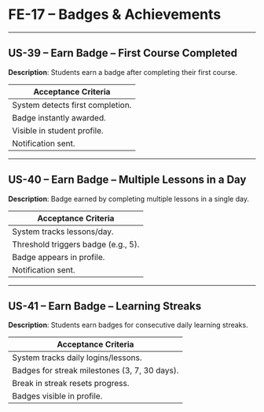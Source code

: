 # **FE-17 – Badges & Achievements**

---

## **US-39 – Earn Badge – First Course Completed**  
**Description**: Students earn a badge after completing their first course.  

| **Acceptance Criteria**          |
| -------------------------------- |
| System detects first completion. |
| Badge instantly awarded.         |
| Visible in student profile.      |
| Notification sent.               |

---

## **US-40 – Earn Badge – Multiple Lessons in a Day**  
**Description**: Badge earned by completing multiple lessons in a single day.  

| **Acceptance Criteria**             |
| ----------------------------------- |
| System tracks lessons/day.          |
| Threshold triggers badge (e.g., 5). |
| Badge appears in profile.           |
| Notification sent.                  |

---

## **US-41 – Earn Badge – Learning Streaks**  
**Description**: Students earn badges for consecutive daily learning streaks.  

| **Acceptance Criteria**                       |
| --------------------------------------------- |
| System tracks daily logins/lessons.           |
| Badges for streak milestones (3, 7, 30 days). |
| Break in streak resets progress.              |
| Badges visible in profile.                    |